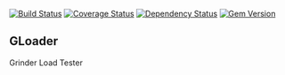 [![Build Status](https://travis-ci.org/bendodd/gloader.png?branch=master)](https://travis-ci.org/bendodd/gloader)
[![Coverage Status](https://coveralls.io/repos/bendodd/gloader/badge.png?branch=master)](https://coveralls.io/r/bendodd/gloader?branch=master)
[![Dependency Status](https://gemnasium.com/bendodd/gloader.png)](https://gemnasium.com/bendodd/gloader)
[![Gem Version](https://badge.fury.io/rb/gloader.png)](http://badge.fury.io/rb/gloader)

## GLoader

Grinder Load Tester
